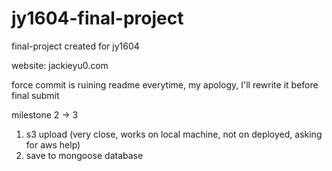 # jy1604-final-project
final-project created for jy1604

website: jackieyu0.com

force commit is ruining readme everytime, my apology, I'll rewrite it before final submit

milestone 2 -> 3
1. s3 upload (very close, works on local machine, not on deployed, asking for aws help)
2. save to mongoose database
